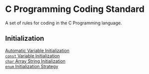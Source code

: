 # C Programming Coding Standard

A set of rules for coding in the C Programming language.

## Initialization

[Automatic Variable Initialization](/new-version/rule-001/rule-001.md)  
[`const` Variable Initialization](/new-version/rule-002/rule-002.md)  
[`char` Array String Initialization](/new-version/rule-003/rule-003.md)  
[`enum` Initialization Strategy](/new-version/rule-004/rule-004.md)  
